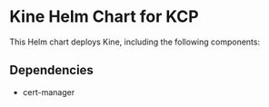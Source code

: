 # Kine Helm Chart for KCP

This Helm chart deploys Kine, including the following components:

## Dependencies

* cert-manager
